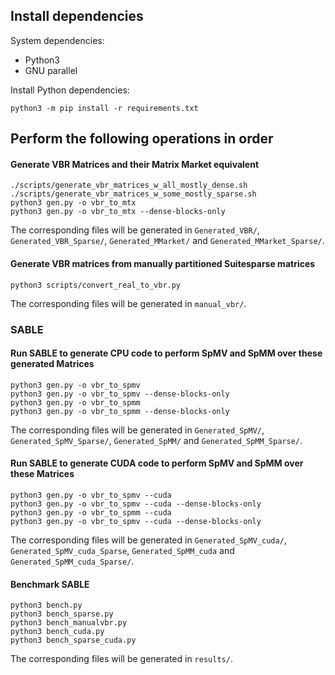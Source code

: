 ## Install dependencies

System dependencies:
- Python3
- GNU parallel

Install Python dependencies:
```
python3 -m pip install -r requirements.txt
```

## Perform the following operations in order

#### Generate VBR Matrices and their Matrix Market equivalent

```
./scripts/generate_vbr_matrices_w_all_mostly_dense.sh
./scripts/generate_vbr_matrices_w_some_mostly_sparse.sh
python3 gen.py -o vbr_to_mtx
python3 gen.py -o vbr_to_mtx --dense-blocks-only
```

The corresponding files will be generated in `Generated_VBR/`, `Generated_VBR_Sparse/`, `Generated_MMarket/` and `Generated_MMarket_Sparse/`.

#### Generate VBR matrices from manually partitioned Suitesparse matrices

```
python3 scripts/convert_real_to_vbr.py
```

The corresponding files will be generated in `manual_vbr/`.

### SABLE

#### Run SABLE to generate CPU code to perform SpMV and SpMM over these generated Matrices

```
python3 gen.py -o vbr_to_spmv
python3 gen.py -o vbr_to_spmv --dense-blocks-only
python3 gen.py -o vbr_to_spmm
python3 gen.py -o vbr_to_spmm --dense-blocks-only
```

The corresponding files will be generated in `Generated_SpMV/`, `Generated_SpMV_Sparse/`, `Generated_SpMM/` and `Generated_SpMM_Sparse/`.

#### Run SABLE to generate CUDA code to perform SpMV and SpMM over these Matrices

```
python3 gen.py -o vbr_to_spmv --cuda
python3 gen.py -o vbr_to_spmv --cuda --dense-blocks-only
python3 gen.py -o vbr_to_spmm --cuda
python3 gen.py -o vbr_to_spmv --cuda --dense-blocks-only
```

The corresponding files will be generated in `Generated_SpMV_cuda/`, `Generated_SpMV_cuda_Sparse`, `Generated_SpMM_cuda` and `Generated_SpMM_cuda_Sparse/`.

#### Benchmark SABLE

```
python3 bench.py
python3 bench_sparse.py
python3 bench_manualvbr.py
python3 bench_cuda.py
python3 bench_sparse_cuda.py
```

The corresponding files will be generated in `results/`.
